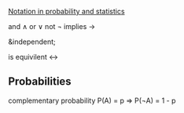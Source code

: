 [Notation in probability and statistics](https://en.wikipedia.org/wiki/Notation_in_probability_and_statistics)

and &and; or &or; not &not; implies &rarr;

&independent;

is equivilent &harr;

## Probabilities

complementary probability P(A) = p => P(&not;A) = 1 - p
